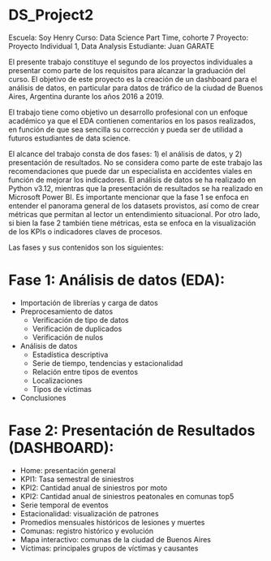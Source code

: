 # DS_Project2

Escuela: Soy Henry
Curso: Data Science Part Time, cohorte 7
Proyecto: Proyecto Individual 1, Data Analysis
Estudiante: Juan GARATE

El presente trabajo constituye el segundo de los proyectos individuales a presentar como parte de los requisitos para alcanzar la graduación del curso. El objetivo de este proyecto es la creación de un dashboard para el análisis de datos, en particular para datos de tráfico de la ciudad de Buenos Aires, Argentina durante los años 2016 a 2019.

El trabajo tiene como objetivo un desarrollo profesional con un enfoque académico ya que el EDA contienen comentarios en los pasos realizados, en función de que sea sencilla su corrección y pueda ser de utilidad a futuros estudiantes de data science.

El alcance del trabajo consta de dos fases: 1) el análisis de datos, y 2) presentación de resultados. No se considera como parte de este trabajo las recomendaciones que puede dar un especialista en accidentes viales en función de mejorar los indicadores. El análisis de datos se ha realizado en Python v3.12, mientras que la presentación de resultados se ha realizado en Microsoft Power BI. Es importante mencionar que la fase 1 se enfoca en entender el panorama general de los datasets provistos, así como de crear métricas que permitan al lector un entendimiento situacional. Por otro lado, si bien la fase 2 también tiene métricas, esta se enfoca en la visualización de los KPIs o indicadores claves de procesos. 

Las fases y sus contenidos son los siguientes:

# Fase 1: Análisis de datos (EDA):
* Importación de librerías y carga de datos
* Preprocesamiento de datos
    * Verificación de tipo de datos
    * Verificación de duplicados
    * Verificación de nulos
* Análisis de datos 
    * Estadística descriptiva
    * Serie de tiempo, tendencias y estacionalidad
    * Relación entre tipos de eventos    
    * Localizaciones
    * Tipos de víctimas
* Conclusiones

# Fase 2: Presentación de Resultados (DASHBOARD):
* Home: presentación general
* KPI1: Tasa semestral de siniestros
* KPI2: Cantidad anual de siniestros por moto
* KPI2: Cantidad anual de siniestros peatonales en comunas top5
* Serie temporal de eventos
* Estacionalidad: visualización de patrones
* Promedios mensuales históricos de lesiones y muertes
* Comunas: registro histórico y evolución
* Mapa interactivo: comunas de la ciudad de Buenos Aires
* Víctimas: principales grupos de víctimas y causantes


